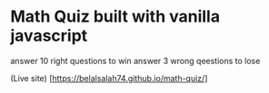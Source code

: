 # Math Quiz built with vanilla javascript

answer 10 right questions to win
answer 3 wrong qeestions to lose

(Live site) [https://belalsalah74.github.io/math-quiz/]

